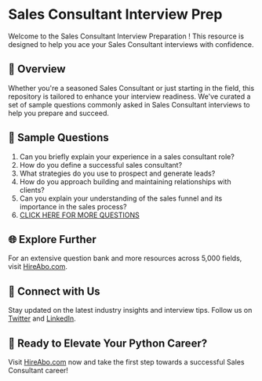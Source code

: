 # Sales Consultant Interview Prep

Welcome to the Sales Consultant Interview Preparation ! This resource is designed to help you ace your Sales Consultant interviews with confidence.

## 🚀 Overview

Whether you're a seasoned Sales Consultant or just starting in the field, this repository is tailored to enhance your interview readiness. We've curated a set of sample questions commonly asked in Sales Consultant interviews to help you prepare and succeed.

## 📝 Sample Questions

1. Can you briefly explain your experience in a sales consultant role?
2. How do you define a successful sales consultant?
3. What strategies do you use to prospect and generate leads?
4. How do you approach building and maintaining relationships with clients?
5. Can you explain your understanding of the sales funnel and its importance in the sales process?
6. [CLICK HERE FOR MORE QUESTIONS](https://hireabo.com/job/22_1_2/Sales%20Consultant)

## 🌐 Explore Further

For an extensive question bank and more resources across 5,000 fields, visit [HireAbo.com](https://www.hireabo.com).

## 📱 Connect with Us

Stay updated on the latest industry insights and interview tips. Follow us on [Twitter](https://twitter.com/hireabo) and [LinkedIn](https://www.linkedin.com/in/hire-abo-3609972a8/).

## 🚀 Ready to Elevate Your Python Career?

Visit [HireAbo.com](https://www.hireabo.com) now and take the first step towards a successful Sales Consultant career!